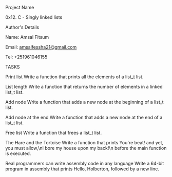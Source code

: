 Project Name

0x12. C - Singly linked lists

Author's Details

Name: Amsal Fitsum

Email: amsalfessha21@gmail.com

Tel: +251961046155

TASKS

Print list Write a function that prints all the elements of a list_t list.

List length Write a function that returns the number of elements in a linked list_t list.

Add node Write a function that adds a new node at the beginning of a list_t list.

Add node at the end Write a function that adds a new node at the end of a list_t list.

Free list Write a function that frees a list_t list.

The Hare and the Tortoise Write a function that prints You're beat! and yet, you must allow,\nI bore my house upon my back!\n before the main function is executed.

Real programmers can write assembly code in any language Write a 64-bit program in assembly that prints Hello, Holberton, followed by a new line.
